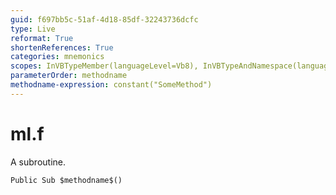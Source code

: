 ```yaml
---
guid: f697bb5c-51af-4d18-85df-32243736dcfc
type: Live
reformat: True
shortenReferences: True
categories: mnemonics
scopes: InVBTypeMember(languageLevel=Vb8), InVBTypeAndNamespace(languageLevel=Vb8)
parameterOrder: methodname
methodname-expression: constant("SomeMethod")
---
```


# ml.f

A subroutine.

```
Public Sub $methodname$()
```
